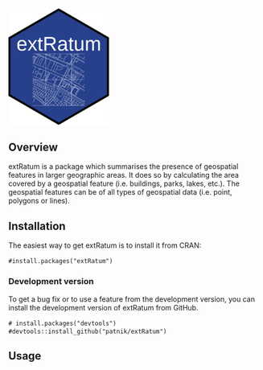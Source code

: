 
<img align="centre" src="sticker.png" width="200">

## Overview

extRatum is a package which summarises the presence of geospatial features in larger geographic areas. It does so by calculating the area covered by a geospatial feature (i.e. buildings, parks, lakes, etc.). The geospatial features can be of all types of geospatial data (i.e. point, polygons or lines).


## Installation
The easiest way to get extRatum is to install it from CRAN:

```{r, eval = FALSE}
#install.packages("extRatum")
```

### Development version

To get a bug fix or to use a feature from the development version, you can install 
the development version of extRatum from GitHub.

```{r, eval = FALSE}
# install.packages("devtools")
#devtools::install_github("patnik/extRatum")
```

## Usage



